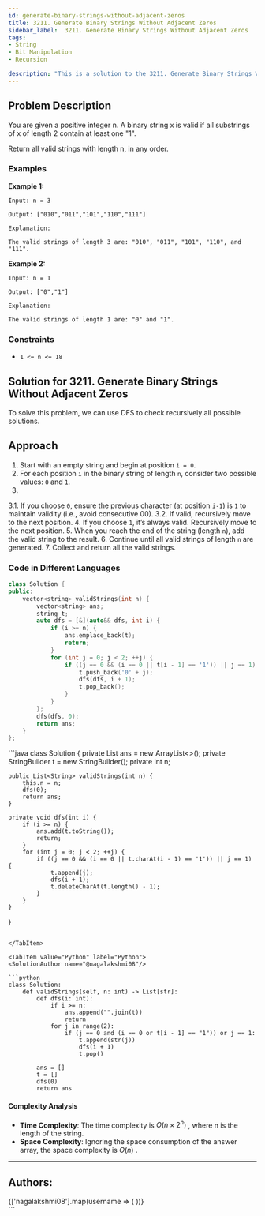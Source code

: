 ```yaml
---
id: generate-binary-strings-without-adjacent-zeros
title: 3211. Generate Binary Strings Without Adjacent Zeros
sidebar_label:  3211. Generate Binary Strings Without Adjacent Zeros
tags:
- String
- Bit Manipulation
- Recursion

description: "This is a solution to the 3211. Generate Binary Strings Without Adjacent Zeros."
---
```


## Problem Description
You are given a positive integer n.
A binary string x is valid if all 
substrings
 of x of length 2 contain at least one "1".

Return all valid strings with length n, in any order.
 ### Examples
**Example 1:**
```
Input: n = 3

Output: ["010","011","101","110","111"]

Explanation:

The valid strings of length 3 are: "010", "011", "101", "110", and "111".
```

**Example 2:**
```
Input: n = 1

Output: ["0","1"]

Explanation:

The valid strings of length 1 are: "0" and "1".
```

### Constraints
- `1 <= n <= 18`
## Solution for 3211. Generate Binary Strings Without Adjacent Zeros

To solve this problem, we can use DFS to check recursively all possible solutions.

## Approach

1. Start with an empty string and begin at position `i = 0`.
2. For each position `i` in the binary string of length `n`, consider two possible values: `0` and `1`.
3. 
3.1. If you choose `0`, ensure the previous character (at position `i-1`) is `1` to maintain validity (i.e., avoid consecutive 00).
3.2. If valid, recursively move to the next position.
4. If you choose `1`, it’s always valid. Recursively move to the next position.
5. When you reach the end of the string (length `n`), add the valid string to the result.
6. Continue until all valid strings of length `n` are generated.
7. Collect and return all the valid strings.

### Code in Different Languages

<Tabs>
<TabItem value="C++" label="C++" default>
<SolutionAuthor name="@nagalakshmi08"/>

```cpp
class Solution {
public:
    vector<string> validStrings(int n) {
        vector<string> ans;
        string t;
        auto dfs = [&](auto&& dfs, int i) {
            if (i >= n) {
                ans.emplace_back(t);
                return;
            }
            for (int j = 0; j < 2; ++j) {
                if ((j == 0 && (i == 0 || t[i - 1] == '1')) || j == 1) {
                    t.push_back('0' + j);
                    dfs(dfs, i + 1);
                    t.pop_back();
                }
            }
        };
        dfs(dfs, 0);
        return ans;
    }
};
```
</TabItem>
<TabItem value="Java" label="Java">
<SolutionAuthor name="@nagalakshmi08"/>
```java
class Solution {
    private List<String> ans = new ArrayList<>();
    private StringBuilder t = new StringBuilder();
    private int n;

    public List<String> validStrings(int n) {
        this.n = n;
        dfs(0);
        return ans;
    }

    private void dfs(int i) {
        if (i >= n) {
            ans.add(t.toString());
            return;
        }
        for (int j = 0; j < 2; ++j) {
            if ((j == 0 && (i == 0 || t.charAt(i - 1) == '1')) || j == 1) {
                t.append(j);
                dfs(i + 1);
                t.deleteCharAt(t.length() - 1);
            }
        }
    }
}
```

</TabItem>

<TabItem value="Python" label="Python">
<SolutionAuthor name="@nagalakshmi08"/>

```python
class Solution:
    def validStrings(self, n: int) -> List[str]:
        def dfs(i: int):
            if i >= n:
                ans.append("".join(t))
                return
            for j in range(2):
                if (j == 0 and (i == 0 or t[i - 1] == "1")) or j == 1:
                    t.append(str(j))
                    dfs(i + 1)
                    t.pop()

        ans = []
        t = []
        dfs(0)
        return ans
```

</TabItem>
</Tabs>

#### Complexity Analysis

- **Time Complexity**: The time complexity is $O(n \times 2^n)$ , where n is the length of the string.
- **Space Complexity**: Ignoring the space consumption of the answer array, the space complexity is $O(n)$ .

---

<h2>Authors:</h2>

<div style={{display: 'flex', flexWrap: 'wrap', justifyContent: 'space-between', gap: '10px'}}>
{['nagalakshmi08'].map(username => (
 <Author key={username} username={username} />
))}
</div>
```